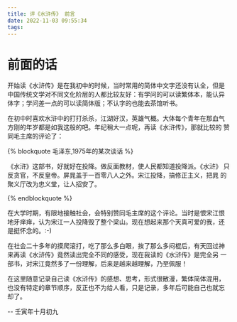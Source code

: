 ```yaml
---
title: 评《水浒传》 前言
date: 2022-11-03 09:55:34
tags:
---
```


# 前面的话

开始读《水浒传》是在我初中的时候，当时常用的简体中文字还没有认全，但是
中国传统文学对不同文化阶层的人都比较友好：有学问的可以读繁体本，能认异
体字；学问差一点的可以读简体版；不认字的也能去茶馆听书。

在初中时喜欢水浒中的打打杀杀，江湖好汉，英雄气概。大体每个青年在那血气
方刚的年岁都是如我这般的吧。年纪稍大一点呢，再读《水浒传》，那就比较的
赞同毛主席的评论了：

{% blockquote 毛泽东,1975年的某次谈话 %}

《水浒》这部书，好就好在投降。做反面教材，使人民都知道投降派。《水浒》
只反贪官，不反皇帝。屏晁盖于一百零八人之外。宋江投降，搞修正主义，把晁
的聚义厅改为忠义堂，让人招安了。

{% endblockquote %}

在大学时期，有限地接触社会，会特别赞同毛主席的这个评论。当时是恨宋江恨
地牙痒痒，认为宋江一人投降毁了整个梁山。现在想起来那个天真可爱的我，还
是挺怀念的。:-)

在社会二十多年的摸爬滚打，吃了那么多白眼，挨了那么多闷棍后，有天回过神
来再读《水浒传》竟然读出完全不同的感受，现在我读的《水浒传》是完全另
一部书，对宋江竟然多了一份理解，后来是越来越理解，乃至佩服！

在这里随意记录自己读《水浒传》的感想、思考，形式很散漫，繁体简体混用，
也没有特定的章节顺序，反正也不为给人看，只是记录，多年后可能自己也就忘
却了。

-- 壬寅年十月初九
